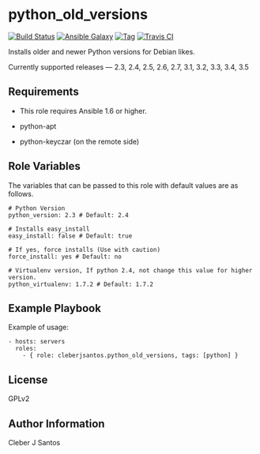 python_old_versions
===================

[![Build Status](https://travis-ci.org/cleberjsantos/ansible-python_old_versions.svg?branch=master)](https://travis-ci.org/cleberjsantos/ansible-python_old_versions)
[![Ansible Galaxy](https://img.shields.io/badge/galaxy-cleberjsantos.python_old_versions-blue.svg)](https://galaxy.ansible.com/cleberjsantos/ansible-python_old_versions/)
[![Tag](https://img.shields.io/github/tag/cleberjsantos/ansible-python_old_versions.svg)]()
[![Travis CI](https://img.shields.io/travis/cleberjsantos/ansible-python_old_versions/master.svg)](http://travis-ci.org/cleberjsantos/ansible-python_old_versions)


Installs older and newer Python versions for Debian likes.

Currently supported releases — 2.3, 2.4, 2.5, 2.6, 2.7, 3.1, 3.2, 3.3, 3.4, 3.5


Requirements
------------

* This role requires Ansible 1.6 or higher.

* python-apt

* python-keyczar (on the remote side)


Role Variables
--------------

The variables that can be passed to this role with default values are as follows.

    # Python Version
    python_version: 2.3 # Default: 2.4

    # Installs easy_install
    easy_install: false # Default: true

    # If yes, force installs (Use with caution)
    force_install: yes # Default: no

    # Virtualenv version, If python 2.4, not change this value for higher version.
    python_virtualenv: 1.7.2 # Default: 1.7.2


Example Playbook
-----------------

Example of usage:

    - hosts: servers
      roles:
        - { role: cleberjsantos.python_old_versions, tags: [python] }

License
-------

GPLv2

Author Information
------------------

Cleber J Santos
